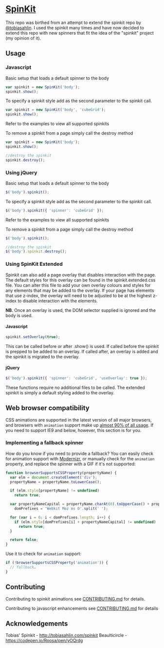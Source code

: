 # [SpinKit](http://tobiasahlin.com/spinkit/)

This repo was birthed from an attempt to extend the spinkit repo by [@tobiasahlin](https://github.com/tobiasahlin). I used the spinkit many times and have now decided to extend this repo with new spinners that fit the idea of the "spinkit" project (my opinion of it). 

## Usage

### Javascript
Basic setup that loads a default spinner to the body
```javascript
var spinkit = new SpinKit('body');
spinkit.show();
```

To specify a spinkit style add as the second parameter to the spinkit call.
```javascript
var spinkit = new SpinKit('body', 'cubeGrid');
spinkit.show();
```
Refer to the examples to view all supported spinkits

To remove a spinkit from a page simply call the destroy method
```javascript
var spinkit = new SpinKit('body');
spinkit.show();

//destroy the spinkit
spinkit.destroy();
```

### Using jQuery
Basic setup that loads a default spinner to the body
```javascript
$('body').spinkit();
```

To specify a spinkit style add as the second parameter to the spinkit call.
```javascript
$('body').spinkit({ 'spinner': 'cubeGrid' });
```
Refer to the examples to view all supported spinkits

To remove a spinkit from a page simply call the destroy method
```javascript
$('body').spinkit();

//destroy the spinkit
$('body').spinkit.destroy();
```

### Using SpinKit Extended
Spinkit can also add a page overlay that disables interaction with the page. The default styles for this overlay can be found in the spinkit.extended.css file. You can alter this file to add your own overlay colours and styles for any elements that may be added to the overlay.
If your page has elements that use z-index, the overlay will need to be adjusted to be at the highest z-index to disable interaction with the elements.

**NB.** Once an overlay is used, the DOM selector supplied is ignored and the body is used.

#### Javascript
```javascript
spinkit.setOverlay(true);
```
This can be called before or after .show() is used. If called before the spinkit is prepped to be added to an overlay. If called after, an overlay is added and the spinkit is migrated to the overlay.

#### jQuery
```javascript
$('body').spinkit({ 'spinner': 'cubeGrid', 'useOverlay': true });
```

These functions require no additional files to be called. The extended spinkit is simply a default styling added to the overlay.

## Web browser compatibility

CSS animations are supported in the latest version of all major browsers, and browsers with `animation` support make up [almost 90% of all usage](http://caniuse.com/#feat=css-animation). If you need to support IE9 and below, however, this section is for you.

### Implementing a fallback spinner

How do you know if you need to provide a fallback? You can easily check for animation support with [Modernizr](http://modernizr.com), or manually check for the `animation` property, and replace the spinner with a GIF if it's not supported:

```javascript
function browserSupportsCSSProperty(propertyName) {
  var elm = document.createElement('div');
  propertyName = propertyName.toLowerCase();

  if (elm.style[propertyName] != undefined)
    return true;

  var propertyNameCapital = propertyName.charAt(0).toUpperCase() + propertyName.substr(1),
    domPrefixes = 'Webkit Moz ms O'.split(' ');

  for (var i = 0; i < domPrefixes.length; i++) {
    if (elm.style[domPrefixes[i] + propertyNameCapital] != undefined)
      return true;
  }

  return false;
}
```

Use it to check for `animation` support:

```javascript
if (!browserSupportsCSSProperty('animation')) {
  // fallback…
}
```

## Contributing

Contributing to spinkit animations see [CONTRIBUTING.md](https://github.com/tobiasahlin/SpinKit/blob/master/CONTRIBUTING.md) for details.

Contributing to javascript enhancements see [CONTRIBUTING.md](https://github.com/cr1x56/SpinKit/blob/master/CONTRIBUTING.md) for details

## Acknowledgements

Tobias' Spinkit - http://tobiasahlin.com/spinkit
Beaulticircle - https://codepen.io/Roosa/pen/yOQrdg
